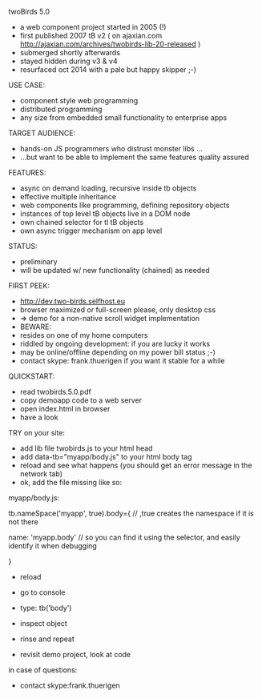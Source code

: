 twoBirds 5.0

- a web component project started in 2005 (!)
- first published 2007 tB v2 ( on ajaxian.com http://ajaxian.com/archives/twobirds-lib-20-released )
- submerged shortly afterwards
- stayed hidden during v3 & v4
- resurfaced oct 2014 with a pale but happy skipper ;-)

USE CASE: 
- component style web programming
- distributed programming
- any size from embedded small functionality to enterprise apps

TARGET AUDIENCE: 
- hands-on JS programmers who distrust monster libs ...
- ...but want to be able to implement the same features quality assured

FEATURES:
- async on demand loading, recursive inside tb objects
- effective multiple inheritance
- web components like programming, defining repository objects
- instances of top level tB objects live in a DOM node
- own chained selector for tl tB objects
- own async trigger mechanism on app level

STATUS:
- preliminary
- will be updated w/ new functionality (chained) as needed

FIRST PEEK:
- http://dev.two-birds.selfhost.eu
- browser maximized or full-screen please, only desktop css
- => demo for a non-native scroll widget implementation
- BEWARE:
- resides on one of my home computers
- riddled by ongoing development: if you are lucky it works
- may be online/offline depending on my power bill status ;-)
- contact skype: frank.thuerigen if you want it stable for a while

QUICKSTART:
- read twobirds.5.0.pdf
- copy demoapp code to a web server
- open index.html in browser
- have a look

TRY on your site:
- add lib file twobirds.js to your html head
- add data-tb="myapp/body.js" to your html body tag
- reload and see what happens (you should get an error message in the network tab)
- ok, add the file missing like so:

myapp/body.js:

tb.nameSpace('myapp', true).body={ // ,true creates the namespace if it is not there

  name: 'myapp.body'    // so you can find it using the selector, and easily identify it when debugging
  
}

- reload
- go to console
- type:
tb('body')
- inspect object
- rinse and repeat

- revisit demo project, look at code

in case of questions:
- contact skype:frank.thuerigen
